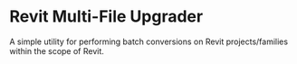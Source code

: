 # Revit Multi-File Upgrader
A simple utility for performing batch conversions on Revit projects/families within the scope of Revit.
